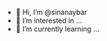 - 👋 Hi, I’m @sinanaybar
- 👀 I’m interested in ...
- 🌱 I’m currently learning ...
<!---
sinanaybar/sinanaybar is a ✨ special ✨ repository because its `README.md` (this file) appears on your GitHub profile.
You can click the Preview link to take a look at your changes.
--->
